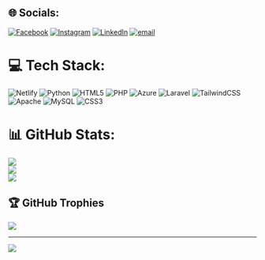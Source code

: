 
## 🌐 Socials:
[![Facebook](https://img.shields.io/badge/Facebook-%231877F2.svg?logo=Facebook&logoColor=white)](https://facebook.com/https://web.facebook.com/putri.casiola.m) [![Instagram](https://img.shields.io/badge/Instagram-%23E4405F.svg?logo=Instagram&logoColor=white)](https://instagram.com/putri.casiola) [![LinkedIn](https://img.shields.io/badge/LinkedIn-%230077B5.svg?logo=linkedin&logoColor=white)](https://linkedin.com/in/www.linkedin.com/in/putri-casiola-mokodongan-5572192a4) [![email](https://img.shields.io/badge/Email-D14836?logo=gmail&logoColor=white)](mailto:putricasiola@gmail.com) 

# 💻 Tech Stack:
![Netlify](https://img.shields.io/badge/netlify-%23000000.svg?style=for-the-badge&logo=netlify&logoColor=#00C7B7) ![Python](https://img.shields.io/badge/python-3670A0?style=for-the-badge&logo=python&logoColor=ffdd54) ![HTML5](https://img.shields.io/badge/html5-%23E34F26.svg?style=for-the-badge&logo=html5&logoColor=white) ![PHP](https://img.shields.io/badge/php-%23777BB4.svg?style=for-the-badge&logo=php&logoColor=white) ![Azure](https://img.shields.io/badge/azure-%230072C6.svg?style=for-the-badge&logo=microsoftazure&logoColor=white) ![Laravel](https://img.shields.io/badge/laravel-%23FF2D20.svg?style=for-the-badge&logo=laravel&logoColor=white) ![TailwindCSS](https://img.shields.io/badge/tailwindcss-%2338B2AC.svg?style=for-the-badge&logo=tailwind-css&logoColor=white) ![Apache](https://img.shields.io/badge/apache-%23D42029.svg?style=for-the-badge&logo=apache&logoColor=white) ![MySQL](https://img.shields.io/badge/mysql-4479A1.svg?style=for-the-badge&logo=mysql&logoColor=white) ![CSS3](https://img.shields.io/badge/css3-%231572B6.svg?style=for-the-badge&logo=css3&logoColor=white)
# 📊 GitHub Stats:
![](https://github-readme-stats.vercel.app/api?username=putricasiola&theme=dark&hide_border=false&include_all_commits=false&count_private=false)<br/>
![](https://nirzak-streak-stats.vercel.app/?user=putricasiola&theme=dark&hide_border=false)<br/>
![](https://github-readme-stats.vercel.app/api/top-langs/?username=putricasiola&theme=dark&hide_border=false&include_all_commits=false&count_private=false&layout=compact)

## 🏆 GitHub Trophies
![](https://github-profile-trophy.vercel.app/?username=putricasiola&theme=radical&no-frame=false&no-bg=true&margin-w=4)

---
[![](https://visitcount.itsvg.in/api?id=putricasiola&icon=0&color=0)](https://visitcount.itsvg.in)

<!-- Proudly created with GPRM ( https://gprm.itsvg.in ) -->
